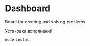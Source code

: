 # Dashboard  
Board for creating and solving problems  
  
Установка дополнений
```
node install
```
